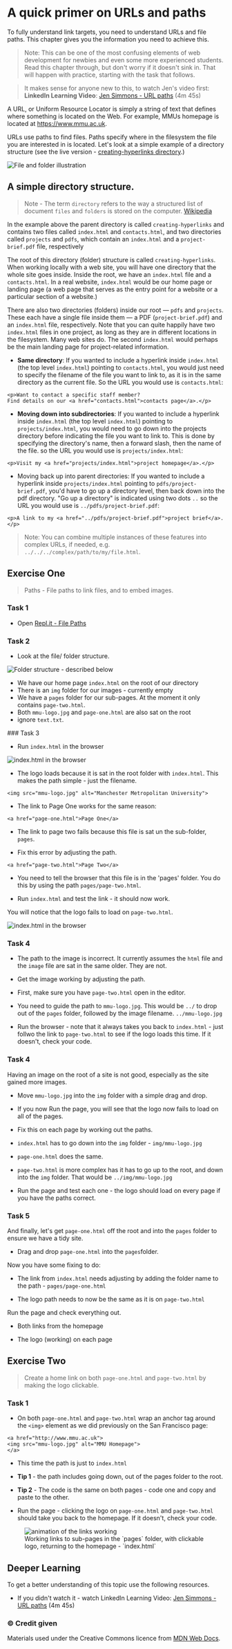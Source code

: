 # A quick primer on URLs and paths

To fully understand link targets, you need to understand URLs and file paths. This chapter gives you the information you need to achieve this.

> Note: This can be one of the most confusing elements of web development for newbies and even some more experienced students. Read this chapter through, but don't worry if it doesn't sink in. That will happen with practice, starting with the task that follows. 

> It makes sense for anyone new to this, to watch Jen's video first: **LinkedIn Learning Video**: [Jen Simmons - URL paths](https://www.linkedin.com/learning/html-essential-training-4/url-paths?u=36102708) (4m 45s)


A URL, or Uniform Resource Locator is simply a string of text that defines where something is located on the Web. For example, MMUs homepage is located at https://www.mmu.ac.uk.

URLs use paths to find files. Paths specify where in the filesystem the file you are interested in is located. Let's look at a simple example of a directory structure (see the live version - <a href="https://github.com/mdn/learning-area/tree/master/html/introduction-to-html/creating-hyperlinks">creating-hyperlinks directory</a>.)

<img src="media/simple-directory.png" alt="File and folder illustration">

## A simple directory structure.

> Note - The term `directory` refers to the way a structured list of document `files` and `folders` is stored on the computer. [Wikipedia](https://en.wikipedia.org/wiki/Directory_(computing))

In the example above the parent directory is called `creating-hyperlinks` and contains two files called `index.html` and `contacts.html`, and two directories called `projects` and `pdfs`, which contain an `index.html` and a `project-brief.pdf` file, respectively

The root of this directory (folder) structure is called `creating-hyperlinks`. When working locally with a web site, you will have one directory that the whole site goes inside. Inside the root, we have an `index.html` file and a `contacts.html`. In a real website, `index.html` would be our home page or landing page (a web page that serves as the entry point for a website or a particular section of a website.)

There are also two directories (folders) inside our root — `pdfs` and `projects`. These each have a single file inside them — a PDF (`project-brief.pdf`) and an ```index.html``` file, respectively. Note that you can quite happily have two ``index.html`` files in one project, as long as they are in different locations in the filesystem. Many web sites do. The second `index.html` would perhaps be the main landing page for project-related information.

- **Same directory**: If you wanted to include a hyperlink inside `index.html` (the top level `index.html`) pointing to `contacts.html`, you would just need to specify the filename of the file you want to link to, as it is in the same directory as the current file. So the URL you would use is `contacts.html`:

```
<p>Want to contact a specific staff member?
Find details on our <a href="contacts.html">contacts page</a>.</p>
```

- **Moving down into subdirectories**: If you wanted to include a hyperlink inside `index.html` (the top level `index.html`) pointing to `projects/index.html`, you would need to go down into the projects directory before indicating the file you want to link to. This is done by specifying the directory's name, then a forward slash, then the name of the file. so the URL you would use is `projects/index.html`:

```
<p>Visit my <a href="projects/index.html">project homepage</a>.</p>
```

- Moving back up into parent directories: If you wanted to include a hyperlink inside `projects/index.html` pointing to `pdfs/project-brief.pdf`, you'd have to go up a directory level, then back down into the pdf directory. "Go up a directory" is indicated using two dots `..` so the URL you would use is `../pdfs/project-brief.pdf`:

```
<p>A link to my <a href="../pdfs/project-brief.pdf">project brief</a>.</p>
```

> Note: You can combine multiple instances of these features into complex URLs, if needed, e.g. `../../../complex/path/to/my/file.html`.


<!-- div class="exercise" -->
## Exercise One

> Paths - File paths to link files, and to embed images.

### Task 1

- Open [Repl.it - File Paths](https://repl.it/@webdesignmmu/html9)

### Task 2

- Look at the file/ folder structure.

<img src="media/paths-one.png" alt="Folder structure - described below">

- We have our home page `index.html` on the root of our directory
- There is an `img` folder for our images - currently empty
- We have a `pages` folder for our sub-pages. At the moment it only contains `page-two.html`.
- Both `mmu-logo.jpg` and `page-one.html` are also sat on the root
- ignore `text.txt`.

### Task 3

- Run `index.html` in the browser

<img src="media/paths-two.png" alt="index.html in the browser">

- The logo loads because it is sat in the root folder with `index.html`. This makes the path simple - just the filename.

```
<img src="mmu-logo.jpg" alt="Manchester Metropolitan University">
```

- The link to Page One works for the same reason:

```
<a href="page-one.html">Page One</a>
```

- The link to page two fails because this file is sat un the sub-folder, `pages`.

- Fix this error by adjusting the path.

```
<a href="page-two.html">Page Two</a>
```

- You need to tell the browser that this file is in the 'pages' folder. You do this by using the path `pages/page-two.html`.

- Run `index.html` and test the link - it should now work.

You will notice that the logo fails to load on `page-two.html`.

<img src="media/paths-three.png" alt="index.html in the browser">

### Task 4

- The path to the image is incorrect. It currently assumes the `html` file and the `image` file are sat in the same older. They are not.

- Get the image working by adjusting the path.

- First, make sure you have `page-two.html` open in the editor.

- You need to guide the path to `mmu-logo.jpg`. This would be `../` to drop out of the `pages` folder, followed by the image filename. `../mmu-logo.jpg`

- Run the browser - note that it always takes you back to `index.html` - just follwo the link to `page-two.html` to see if the logo loads this time. If it doesn't, check your code.

### Task 4

Having an image on the root of a site is not good, especially as the site gained more images.

- Move `mmu-logo.jpg` into the `img` folder with a simple drag and drop.

- If you now Run the page, you will see that the logo now fails to load on all of the pages.

- Fix this on each page by working out the paths.

- `index.html` has to go down into the `img` folder - `img/mmu-logo.jpg`

- `page-one.html` does the same.

- `page-two.html` is more complex has it has to go up to the root, and down into the `img` folder. That would be `../img/mmu-logo.jpg`

- Run the page and test each one - the logo should load on every page if you have the paths correct.

### Task 5

And finally, let's get `page-one.html` off the root and into the `pages` folder to ensure we have a tidy site.

- Drag and drop `page-one.html` into the `pages`folder.

Now you have some fixing to do:

- The link from `index.html` needs adjusting by adding the folder name to the path - `pages/page-one.html`

- The logo path needs to now be the same as it is on `page-two.html`

Run the page and check everything out.

- Both links from the homepage

- The logo (working) on each page

<!-- end div -->

<!-- div class="exercise" -->
## Exercise Two

> Create a home link on both `page-one.html` and `page-two.html` by making the logo clickable.

### Task 1

- On both `page-one.html` and `page-two.html` wrap an anchor tag around the `<img>` element as we did previously on the San Francisco page:

```
<a href="http://www.mmu.ac.uk">
<img src="mmu-logo.jpg" alt="MMU Homepage">
</a>
```

- This time the path is just to `index.html`

- **Tip 1** - the path includes going down, out of the pages folder to the root.

- **Tip 2** - The code is the same on both pages - code one and copy and paste to the other.

- Run the page - clicking the logo on `page-one.html` and `page-two.html` should take you back to the homepage. If it doesn't, check your code.

<figure>
<img src="media/paths-final.gif" alt="animation of the links working">

  <figcaption>Working links to sub-pages in the `pages` folder, with clickable logo, returning to the homepage - `index.html`</figcaption>
</figure>


<!-- end div -->


<h2 class="deep">Deeper Learning</h2>

To get a better understanding of this topic use the following resources.

- If you didn't watch it - watch LinkedIn Learning Video: [Jen Simmons - URL paths](https://www.linkedin.com/learning/html-essential-training-4/url-paths?u=36102708) (4m 45s)


### &copy; Credit given

Materials used under the Creative Commons licence from [MDN Web Docs](https://developer.mozilla.org/en-US/docs/Web/HTML).